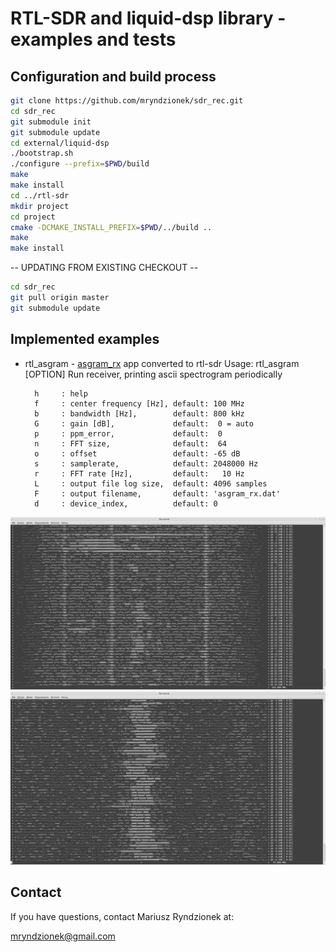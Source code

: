 RTL-SDR and liquid-dsp library - examples and tests
===================================================

Configuration and build process
-------------------------------

```sh
git clone https://github.com/mryndzionek/sdr_rec.git
cd sdr_rec
git submodule init
git submodule update
cd external/liquid-dsp
./bootstrap.sh
./configure --prefix=$PWD/build
make
make install
cd ../rtl-sdr
mkdir project
cd project
cmake -DCMAKE_INSTALL_PREFIX=$PWD/../build ..
make
make install
```

-- UPDATING FROM EXISTING CHECKOUT --

```sh
cd sdr_rec
git pull origin master
git submodule update
```

Implemented examples
--------------------

* rtl_asgram - [asgram_rx](https://github.com/jgaeddert/liquid-usrp/blob/master/src/asgram_rx.cc) app converted to rtl-sdr
		Usage: rtl_asgram [OPTION]
		Run receiver, printing ascii spectrogram periodically

  		h     : help
  		f     : center frequency [Hz], default: 100 MHz
  		b     : bandwidth [Hz],        default: 800 kHz
  		G     : gain [dB],             default:  0 = auto
  		p     : ppm_error,             default:  0
  		n     : FFT size,              default:  64
  		o     : offset                 default: -65 dB
  		s     : samplerate,            default: 2048000 Hz
  		r     : FFT rate [Hz],         default:   10 Hz
 		L     : output file log size,  default: 4096 samples
  		F     : output filename,       default: 'asgram_rx.dat'
  		d     : device_index,          default: 0

![ISM_asgram](images/433_ISM_asgram.png?raw=true "433 MHz ISM asgram")
![WBFM](images/WBFM.png?raw=true "WBFM at 97.8MHz")

Contact
-------
If you have questions, contact Mariusz Ryndzionek at:

<mryndzionek@gmail.com>
